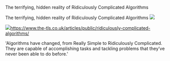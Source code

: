 The terrifying, hidden reality of Ridiculously Complicated Algorithms

The terrifying, hidden reality of Ridiculously Complicated Algorithms
![](../_resources/bdf881ec77c4069a64bdaa805ca82fb1.png)

![](../_resources/e65ed00eb17ef7c46c1d6de17f8e8764.png)https://www.the-tls.co.uk/articles/public/ridiculously-complicated-algorithms/

'Algorithms have changed, from Really Simple to Ridiculously Complicated. They are capable of accomplishing tasks and tackling problems that they’ve never been able to do before.'